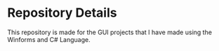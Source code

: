 # Repository Details

This repository is made for the GUI projects that I have made using the Winforms and C# Language. 
